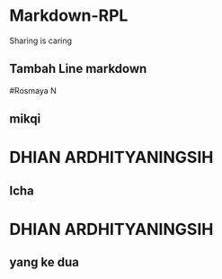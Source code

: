 # Markdown-RPL
Sharing is caring

## Tambah Line markdown

#Rosmaya N
## mikqi


# DHIAN ARDHITYANINGSIH


## Icha

# DHIAN ARDHITYANINGSIH

## yang ke dua


